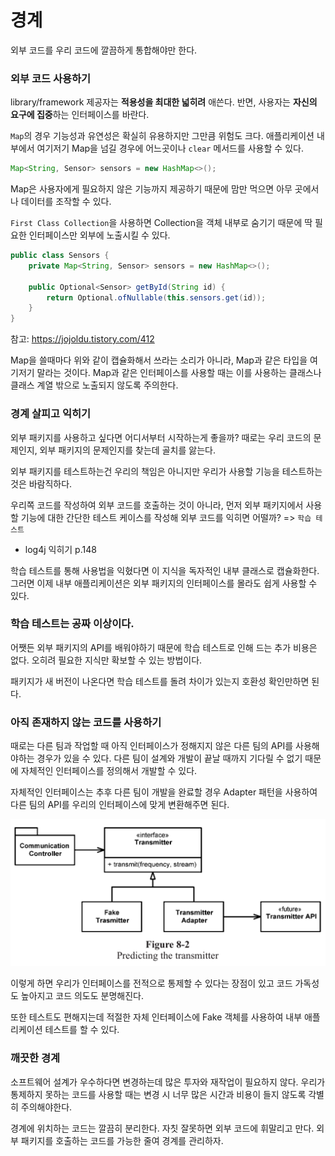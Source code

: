 # 경계

외부 코드를 우리 코드에 깔끔하게 통합해야만 한다.

### 외부 코드 사용하기

library/framework 제공자는 **적용성을 최대한 넓히려** 애쓴다.
반면, 사용자는 **자신의 요구에 집중**하는 인터페이스를 바란다.

`Map`의 경우 기능성과 유연성은 확실히 유용하지만 그만큼 위험도 크다.
애플리케이션 내부에서 여기저기 Map을 넘길 경우에 어느곳이나 `clear` 메서드를 사용할 수 있다.

```java
Map<String, Sensor> sensors = new HashMap<>();
```

Map은 사용자에게 필요하지 않은 기능까지 제공하기 때문에 맘만 먹으면 아무 곳에서나 데이터를 조작할 수 있다.

`First Class Collection`을 사용하면 Collection을 객체 내부로 숨기기 때문에 딱 필요한 인터페이스만 외부에 노출시킬 수 있다.

```java
public class Sensors {
    private Map<String, Sensor> sensors = new HashMap<>();

    public Optional<Sensor> getById(String id) {
        return Optional.ofNullable(this.sensors.get(id));
    }
}
```

참고: https://jojoldu.tistory.com/412

Map을 쓸때마다 위와 같이 캡슐화해서 쓰라는 소리가 아니라,
Map과 같은 타입을 여기저기 말라는 것이다.
Map과 같은 인터페이스를 사용할 때는 이를 사용하는 클래스나 클래스 계열 밖으로 노출되지 않도록 주의한다.

### 경계 살피고 익히기

외부 패키지를 사용하고 싶다면 어디서부터 시작하는게 좋을까?
때로는 우리 코드의 문제인지, 외부 패키지의 문제인지를 찾는데 골치를 앓는다.

외부 패키지를 테스트하는건 우리의 책임은 아니지만 우리가 사용할 기능을 테스트하는 것은 바람직하다.

우리쪽 코드를 작성하여 외부 코드를 호출하는 것이 아니라, 먼저 외부 패키지에서 사용할 기능에 대한 간단한 테스트 케이스를 작성해 외부 코드를 익히면 어떨까? 
=> `학습 테스트`

- log4j 익히기
p.148

학습 테스트를 통해 사용법을 익혔다면 이 지식을 독자적인 내부 클래스로 캡슐화한다.
그러면 이제 내부 애플리케이션은 외부 패키지의 인터페이스를 몰라도 쉽게 사용할 수 있다.

### 학습 테스트는 공짜 이상이다.

어쨋든 외부 패키지의 API를 배워야하기 때문에 학습 테스트로 인해 드는 추가 비용은 없다.
오히려 필요한 지식만 확보할 수 있는 방법이다.

패키지가 새 버전이 나온다면 학습 테스트를 돌려 차이가 있는지 호환성 확인만하면 된다.

### 아직 존재하지 않는 코드를 사용하기

때로는 다른 팀과 작업할 때 아직 인터페이스가 정해지지 않은 다른 팀의 API를 사용해야하는 경우가 있을 수 있다.
다른 팀이 설계와 개발이 끝날 때까지 기다릴 수 없기 때문에 자체적인 인터페이스를 정의해서 개발할 수 있다.

자체적인 인터페이스는 추후 다른 팀이 개발을 완료할 경우 Adapter 패턴을 사용하여 다른 팀의 API를 우리의 인터페이스에 맞게 변환해주면 된다.

![](./images/08_01.png)

이렇게 하면 우리가 인터페이스를 전적으로 통제할 수 있다는 장점이 있고 코드 가독성도 높아지고 코드 의도도 분명해진다.

또한 테스트도 편해지는데 적절한 자체 인터페이스에 Fake 객체를 사용하여 내부 애플리케이션 테스트를 할 수 있다.

### 깨끗한 경계

소프트웨어 설계가 우수하다면 변경하는데 많은 투자와 재작업이 필요하지 않다.
우리가 통제하지 못하는 코드를 사용할 때는 변경 시 너무 많은 시간과 비용이 들지 않도록 각별히 주의해야한다.

경계에 위치하는 코드는 깔끔히 분리한다.
자칫 잘못하면 외부 코드에 휘말리고 만다.
외부 패키지를 호출하는 코드를 가능한 줄여 경계를 관리하자.